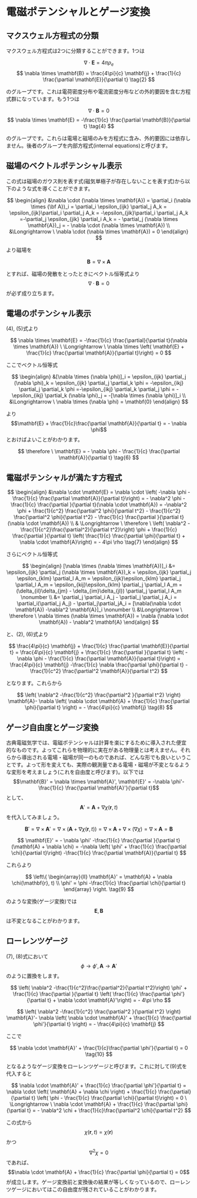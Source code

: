 # 電磁ポテンシャルとゲージ変換

## マクスウェル方程式の分類

マクスウェル方程式は2つに分類することができます。1つは

$$
\nabla \cdot \mathbf{E} 
= 4\pi \rho_e \tag{1}
$$
$$
\nabla \times \mathbf{B} 
= \frac{4\pi}{c} \mathbf{j} + \frac{1}{c} \frac{\partial \mathbf{E}}{\partial t} \tag{2}
$$

のグループです。これは電荷密度分布や電流密度分布などの外的要因を含む方程式群になっています。もう1つは

$$
\nabla \cdot \mathbf{B} = 0 \tag{3}
$$
$$
\nabla \times \mathbf{E} 
= -\frac{1}{c} \frac{\partial \mathbf{B}}{\partial t} \tag{4}
$$

のグループです。これらは電場と磁場のみを方程式に含み、外的要因には依存しません。後者のグループを内部方程式(internal equations)と呼びます。

## 磁場のベクトルポテンシャル表示

この式は磁場のガウス則を表す式(磁気単極子が存在しないことを表す式)から以下のような式を導くことができます。

$$
\begin{align}
&\nabla \cdot (\nabla \times \mathbf{A}) 
= \partial_i (\nabla \times {\bf A})_i 
= \partial_i \epsilon_{ijk} \partial_j A_k 
=  \epsilon_{ijk}\partial_i  \partial_j A_k 
= -\epsilon_{jik}\partial_i \partial_j A_k 
=-\partial_j \epsilon_{jik} \partial_i A_k 
= - \partial_j (\nabla \times \mathbf{A})_j 
= - \nabla \cdot (\nabla \times \mathbf{A}) \\
&\Longrightarrow \ \nabla \cdot (\nabla \times \mathbf{A}) 
= 0
\end{align}
$$

より磁場を

$$
\mathbf{B} = \nabla \times \mathbf{A} \tag{5}
$$

とすれば、磁場の発散をとったときにベクトル恒等式より$$\nabla \cdot \mathbf{B}=0$$が必ず成り立ちます。

## 電場のポテンシャル表示

(4), (5)式より

$$
\nabla \times \mathbf{E} 
= -\frac{1}{c} \frac{\partial}{\partial t}(\nabla \times \mathbf{A}) \ \Longrightarrow \ 
\nabla \times \left( \mathbf{E} + \frac{1}{c} \frac{\partial \mathbf{A}}{\partial t}\right) 
= 0
$$

ここでベクトル恒等式

$$
\begin{align}
&[\nabla \times (\nabla \phi)]_i 
= \epsilon_{ijk} \partial_j (\nabla \phi)_k 
= \epsilon_{ijk} \partial_j \partial_k \phi 
= -\epsilon_{ikj} \partial_j \partial_k \phi 
=-\epsilon_{ikj} \partial_k \partial_j \phi 
= -\epsilon_{ikj} \partial_k (\nabla \phi)_j 
= -[\nabla \times (\nabla \phi)]_i \\
&\Longrightarrow \ \nabla \times (\nabla \phi) 
= \mathbf{0}
\end{align}
$$

より$$\mathbf{E} + \frac{1}{c}\frac{\partial \mathbf{A}}{\partial t} = - \nabla \phi$$とおけばよいことがわかります。

$$
\therefore \ \mathbf{E} 
= - \nabla \phi - \frac{1}{c} \frac{\partial \mathbf{A}}{\partial t} \tag{6}
$$

## 電磁ポテンシャルが満たす方程式

$$
\begin{align}
&\nabla \cdot \mathbf{E} 
= \nabla \cdot \left( -\nabla \phi -\frac{1}{c} \frac{\partial \mathbf{A}}{\partial t}\right) 
= - \nabla^2 \phi -\frac{1}{c} \frac{\partial }{\partial t}(\nabla \cdot \mathbf{A}) 
= -\nabla^2 \phi + \frac{1}{c^2} \frac{\partial^2 \phi}{\partial t^2} - \frac{1}{c^2} \frac{\partial^2 \phi}{\partial t^2} - \frac{1}{c} \frac{\partial }{\partial t} (\nabla \cdot \mathbf{A}) \\
& \Longrightarrow \ \therefore \ \left( \nabla^2 -\frac{1}{c^2}\frac{\partial^2}{\partial t^2}\right) \phi + \frac{1}{c} \frac{\partial }{\partial t} \left( \frac{1}{c} \frac{\partial \phi}{\partial t} + \nabla \cdot \mathbf{A}\right) 
= - 4\pi \rho \tag{7}
\end{align}
$$

さらにベクトル恒等式

$$
\begin{align}
[\nabla \times (\nabla \times \mathbf{A})]_i 
&= \epsilon_{ijk} \partial_j (\nabla \times \mathbf{A})_k 
= \epsilon_{ijk} \partial_j \epsilon_{klm} \partial_l A_m 
= \epsilon_{ijk}\epsilon_{klm} \partial_j  \partial_l A_m 
= \epsilon_{kij}\epsilon_{klm} \partial_j  \partial_l A_m
= (\delta_{il}\delta_{jm} - \delta_{im}\delta_{jl}) \partial_j  \partial_l A_m \nonumber \\
&= \partial_j \partial_i A_j - \partial_j \partial_j A_i 
= \partial_i(\partial_j A_j) - \partial_j\partial_jA_i 
= [\nabla(\nabla \cdot \mathbf{A}) -\nabla^2 \mathbf{A}]_i \nonumber \\
&\Longrightarrow \ \therefore \ \nabla \times (\nabla \times \mathbf{A}) 
= \nabla (\nabla \cdot \mathbf{A}) - \nabla^2 \mathbf{A}
\end{align}
$$

と、(2), (6)式より

$$
\frac{4\pi}{c} \mathbf{j} + \frac{1}{c} \frac{\partial \mathbf{E}}{\partial t} 
= \frac{4\pi}{c} \mathbf{j} + \frac{1}{c} \frac{\partial }{\partial t}
\left( -\nabla \phi - \frac{1}{c} \frac{\partial \mathbf{A}}{\partial t}\right) 
= \frac{4\pi}{c} \mathbf{j} -\frac{1}{c} \nabla \frac{\partial \phi}{\partial t} -\frac{1}{c^2} \frac{\partial^2 \mathbf{A}}{\partial t^2}
$$

となります。これらから

$$
\left( \nabla^2 -\frac{1}{c^2} \frac{\partial^2 }{\partial t^2} \right) \mathbf{A}- \nabla \left( \nabla \cdot \mathbf{A} + \frac{1}{c} \frac{\partial \phi}{\partial t} \right)
= - \frac{4\pi}{c} \mathbf{j} \tag{8}
$$

## ゲージ自由度とゲージ変換

古典電磁気学では、電磁ポテンシャルは計算を楽にするために導入された便宜的なものです。よってこれらを物理的に実在がある物理量とは考えません。それらから導出される電場・磁場が同一のものであれば、どんな形でも良いということです。よって形を変えても、実際の観測量である電場・磁場が不変となるような変形を考えましょう(これを自由度と呼びます)。以下では$$\mathbf{B}' = \nabla \times \mathbf{A}', \mathbf{E}' = -\nabla \phi'-\frac{1}{c} \frac{\partial \mathbf{A}'}{\partial t}$$として、$$\mathbf{A}' = \mathbf{A} + \nabla \chi(\mathbf{r}, t)$$を代入してみましょう。

$$
\mathbf{B}' 
= \nabla \times \mathbf{A}' 
= \nabla \times (\mathbf{A} + \nabla \chi (\mathbf{r}, t)) 
= \nabla \times \mathbf{A} + \nabla \times (\nabla \chi) = \nabla \times \mathbf{A} 
= \mathbf{B}
$$

$$
\mathbf{E}' 
= - \nabla \phi' -\frac{1}{c} \frac{\partial }{\partial t} (\mathbf{A} + \nabla \chi) 
= -\nabla \left( \phi' + \frac{1}{c} \frac{\partial \chi}{\partial t}\right) -\frac{1}{c} \frac{\partial \mathbf{A}}{\partial t} 
$$

これらより

$$
\left\{ \begin{array}{ll}
\mathbf{A}' = \mathbf{A} + \nabla \chi(\mathbf{r}, t) \\
\phi' = \phi -\frac{1}{c} \frac{\partial \chi}{\partial t}
\end{array} \right. \tag{9}
$$

のような変換(ゲージ変換)では$$\mathbf{E}, \mathbf{B}$$は不変となることがわかります。

## ローレンツゲージ

(7), (8)式において$$\phi \rightarrow \phi', \mathbf{A} \rightarrow \mathbf{A}'$$のように置換をします。

$$
\left( \nabla^2 -\frac{1}{c^2}\frac{\partial^2}{\partial t^2}\right) \phi' + \frac{1}{c} \frac{\partial }{\partial t} \left( \frac{1}{c} \frac{\partial \phi'}{\partial t} + \nabla \cdot \mathbf{A}'\right) 
= - 4\pi \rho
$$

$$
\left( \nabla^2 -\frac{1}{c^2} \frac{\partial^2 }{\partial t^2} \right) \mathbf{A}'- \nabla \left( \nabla \cdot \mathbf{A}' + \frac{1}{c} \frac{\partial \phi'}{\partial t} \right)
= - \frac{4\pi}{c} \mathbf{j}
$$

ここで

$$
\nabla \cdot \mathbf{A}' + \frac{1}{c}\frac{\partial \phi'}{\partial t} 
= 0 \tag{10}
$$

となるようなゲージ変換をローレンツゲージと呼びます。これに対して(9)式を代入すると

$$
\nabla \cdot \mathbf{A}' + \frac{1}{c} \frac{\partial \phi'}{\partial t} 
= \nabla \cdot \left( \mathbf{A} + \nabla \chi \right) + \frac{1}{c} \frac{\partial}{\partial t} \left( \phi - \frac{1}{c} \frac{\partial \chi}{\partial t}\right) 
= 0 
\ \Longrightarrow \ \nabla \cdot \mathbf{A} + \frac{1}{c} \frac{\partial \phi}{\partial t} 
= - \nabla^2 \chi + \frac{1}{c}\frac{\partial^2 \chi}{\partial t^2}
$$

この式から$$\chi (\mathbf{r}, t) = \chi (\mathbf{r})$$かつ$$\nabla^2 \chi = 0$$であれば、$$\nabla \cdot \mathbf{A} + \frac{1}{c} \frac{\partial \phi}{\partial t} = 0$$が成立します。ゲージ変換前と変換後の結果が等しくなっているので、ローレンツゲージにおいてはこの自由度が残されていることがわかります。

